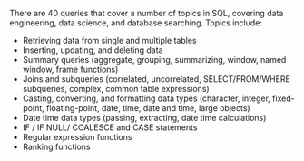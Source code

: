 There are 40 queries that cover a number of topics in SQL, covering data engineering, data science, and database searching. Topics include:
- Retrieving data from single and multiple tables
- Inserting, updating, and deleting data
- Summary queries (aggregate, grouping, summarizing, window, named window, frame functions)
- Joins and subqueries (correlated, uncorrelated, SELECT/FROM/WHERE subqueries, complex, common table expressions)
- Casting, converting, and formatting data types (character, integer, fixed-point, floating-point, date, time, date and time, large objects)
- Date time data types (passing, extracting, date time calculations)
- IF / IF NULL/ COALESCE and CASE statements
- Regular expression functions
- Ranking functions
